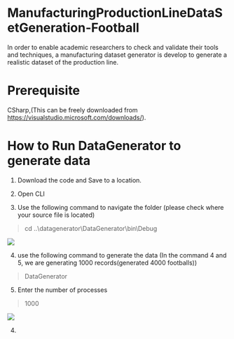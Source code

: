 # ManufacturingProductionLineDataSetGeneration-Football
In order to enable academic researchers to check and validate their tools and techniques, a manufacturing dataset generator is develop to generate a realistic dataset of the production line. 

# Prerequisite
CSharp,(This can be freely downloaded from https://visualstudio.microsoft.com/downloads/).

# How to Run DataGenerator to generate data

1. Download the code and Save to a location.

2. Open CLI 

3. Use the following command to navigate the folder (please check where your source file is located)
> cd ..\datagenerator\DataGenerator\bin\Debug

<img src="https://github.com/MuhammadYahta/ManufacturingProductionLineDataSetGeneration-Football-/blob/main/cmd_1.jpg?sanitize=true">

4. use the following command to generate the data (In the command 4 and 5, we are generating 1000 records(generated 4000 footballs))
> DataGenerator

5. Enter the number of processes
> 1000

<img src="https://github.com/MuhammadYahta/ManufacturingProductionLineDataSetGeneration-Football-/blob/main/cmd_2.jpg?sanitize=true">





4. 
